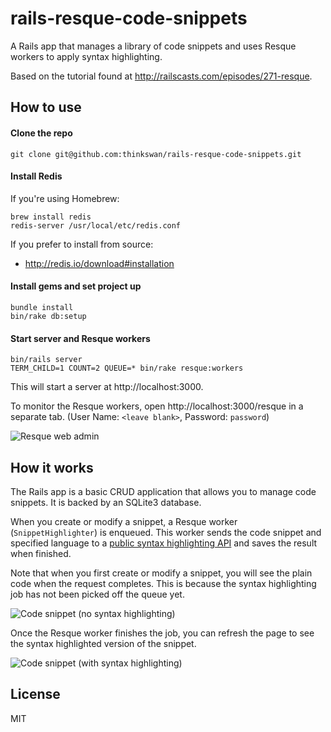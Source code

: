 # rails-resque-code-snippets

A Rails app that manages a library of code snippets and uses Resque workers to
apply syntax highlighting.

Based on the tutorial found at http://railscasts.com/episodes/271-resque.

## How to use

#### Clone the repo

```
git clone git@github.com:thinkswan/rails-resque-code-snippets.git
```

#### Install Redis

If you're using Homebrew:

```
brew install redis
redis-server /usr/local/etc/redis.conf
```

If you prefer to install from source:

* http://redis.io/download#installation

#### Install gems and set project up

```
bundle install
bin/rake db:setup
```

#### Start server and Resque workers

```
bin/rails server
TERM_CHILD=1 COUNT=2 QUEUE=* bin/rake resque:workers
```

This will start a server at http://localhost:3000.

To monitor the Resque workers, open http://localhost:3000/resque in a separate
tab. (User Name: `<leave blank>`, Password: `password`)

![Resque web admin](https://cloud.githubusercontent.com/assets/338259/8615398/6860eea0-271c-11e5-868e-d5d8d44c4127.jpg)

## How it works

The Rails app is a basic CRUD application that allows you to manage code
snippets. It is backed by an SQLite3 database.

When you create or modify a snippet, a Resque worker (`SnippetHighlighter`) is
enqueued. This worker sends the code snippet and specified language to a [public
syntax highlighting API](http://markup.su/highlighter/api) and saves the result
when finished.

Note that when you first create or modify a snippet, you will see the plain
code when the request completes. This is because the syntax highlighting job has
not been picked off the queue yet.

![Code snippet (no syntax highlighting)](https://cloud.githubusercontent.com/assets/338259/8615397/68118d4c-271c-11e5-8845-a97b7f3e917d.jpg)

Once the Resque worker finishes the job, you can refresh the page to see the
syntax highlighted version of the snippet.

![Code snippet (with syntax highlighting)](https://cloud.githubusercontent.com/assets/338259/8615399/68648434-271c-11e5-904b-97bb1c315ed0.jpg)

## License

MIT
